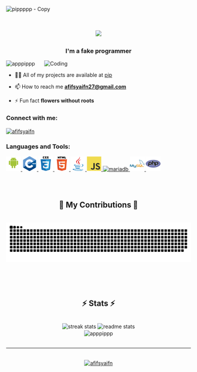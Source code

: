 ![pippppp - Copy](https://github.com/Apppippp/Apppippp/assets/114973061/7c1fb9d4-d40e-4f20-b253-ab08e0e536b5)
<h1 align="center">
    <img src="https://readme-typing-svg.herokuapp.com/?font=Righteous&size=35&center=true&vCenter=true&width=500&height=70&duration=4000&lines=Hi+There!+👋;+I'm+Muhammad+Afif+Syaifuddin!;" />
</h1>
<h3 align="center">I'm a fake programmer</h3>
<img align="right" alt="Coding" width="400" src="https://media.tenor.com/rePDfDWO3XoAAAAd/hacking.gif">

<p align="left"> <img src="https://komarev.com/ghpvc/?username=apppippp&label=Profile%20views&color=0e75b6&style=flat" alt="apppippp" /> </p>

- 👨‍💻 All of my projects are available at [pip](pip)

- 📫 How to reach me **afifsyaifn27@gmail.com**

- ⚡ Fun fact **flowers without roots**

<h3 align="left">Connect with me:</h3>
<p align="left">
<a href="https://instagram.com/afifsyaifn" target="blank"><img align="center" src="https://raw.githubusercontent.com/rahuldkjain/github-profile-readme-generator/master/src/images/icons/Social/instagram.svg" alt="afifsyaifn" height="30" width="40" /></a>
</p>

<h3 align="left">Languages and Tools:</h3>
<p align="left"> <a href="https://developer.android.com" target="_blank" rel="noreferrer"> <img src="https://raw.githubusercontent.com/devicons/devicon/master/icons/android/android-original-wordmark.svg" alt="android" width="40" height="40"/> </a> <a href="https://www.w3schools.com/cpp/" target="_blank" rel="noreferrer"> <img src="https://raw.githubusercontent.com/devicons/devicon/master/icons/cplusplus/cplusplus-original.svg" alt="cplusplus" width="40" height="40"/> </a> <a href="https://www.w3schools.com/css/" target="_blank" rel="noreferrer"> <img src="https://raw.githubusercontent.com/devicons/devicon/master/icons/css3/css3-original-wordmark.svg" alt="css3" width="40" height="40"/> </a> <a href="https://www.w3.org/html/" target="_blank" rel="noreferrer"> <img src="https://raw.githubusercontent.com/devicons/devicon/master/icons/html5/html5-original-wordmark.svg" alt="html5" width="40" height="40"/> </a> <a href="https://www.java.com" target="_blank" rel="noreferrer"> <img src="https://raw.githubusercontent.com/devicons/devicon/master/icons/java/java-original.svg" alt="java" width="40" height="40"/> </a> <a href="https://developer.mozilla.org/en-US/docs/Web/JavaScript" target="_blank" rel="noreferrer"> <img src="https://raw.githubusercontent.com/devicons/devicon/master/icons/javascript/javascript-original.svg" alt="javascript" width="40" height="40"/> </a> <a href="https://mariadb.org/" target="_blank" rel="noreferrer"> <img src="https://www.vectorlogo.zone/logos/mariadb/mariadb-icon.svg" alt="mariadb" width="40" height="40"/> </a> <a href="https://www.mysql.com/" target="_blank" rel="noreferrer"> <img src="https://raw.githubusercontent.com/devicons/devicon/master/icons/mysql/mysql-original-wordmark.svg" alt="mysql" width="40" height="40"/> </a> <a href="https://www.php.net" target="_blank" rel="noreferrer"> <img src="https://raw.githubusercontent.com/devicons/devicon/master/icons/php/php-original.svg" alt="php" width="40" height="40"/> </a> </p>

<br><br/>


<div align="center">
  <h2>🐍 My Contributions 🐍</h2>
  <br>
  <img alt="snake eating my contributions" src="https://raw.githubusercontent.com/salesp07/salesp07/output/github-contribution-grid-snake.svg" />
  
  <br/><br/><br/>
</div>

<h2 align="center">⚡ Stats ⚡</h2>
<br>
<div align=center>
<img width=390 src="https://github-readme-streak-stats.herokuapp.com/?user=apppippp&count_private=true&theme=react&border_radius=10" alt="streak stats" />

<img width=390 src="https://github-readme-stats.vercel.app/api?username=apppippp&count_private=true&show_icons=true&theme=react&rank_icon=github&border_radius=10" alt="readme stats" />
<br/>

<img width=325 align="center" src="https://github-readme-stats.vercel.app/api/top-langs/?username=apppippp&show_icons=true&locale=en&layout=compact&count=8&theme=react&border_radius=10&size_weight=0.5&count_weight=0.5&exclude_repo=github-readme-stats" alt="apppippp" />
<br/><br/>

<hr/>

<br/>

<div align="center">
    <a href="https://www.buymeacoffee.com/afifsyaifn">
        <img align="center" src="https://cdn.buymeacoffee.com/buttons/v2/default-yellow.png" height="50" width="210" alt="afifsyaifn" />
    </a>
</div>


<br/>
